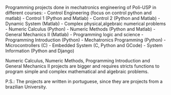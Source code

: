 Programming projects done in mechatronics engineering of Poli-USP in different courses:
	- Control Engineering (focus on control python and matlab)
		- Control 1 (Python and Matlab)
		- Control 2 (Python and Matlab)
		- Dynamic System (Matlab)
	- Complex physical,algebraic numerical problems
		- Numeric Calculus (Python)
		- Numeric Methods (Python and Matlab)
		- General Mechanics II (Matlab)
	- Programming logic and science
		- Programming Introduction (Python)
		- Mechatronics Programming (Python)
		- Microcontrollers (C)
		- Embedded System (C, Python and GCode)
		- System Information (Python and Django)

Numeric Calculus, Numeric Methods, Programming Introduction and General Mechanics II projects are bigger and requires stricts functions to program simple and complex mathematical and algebraic problems.

P.S.: The projects are written in portuguese, since they are projects from a brazilian University.
